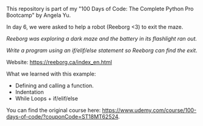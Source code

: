 This repository is part of my "100 Days of Code: The Complete Python Pro Bootcamp" by Angela Yu.

In day 6, we were asked to help a robot (Reeborg <3) to exit the maze.

*Reeborg was exploring a dark maze and the battery in its flashlight ran out.*

*Write a program using an if/elif/else statement so Reeborg can find the exit*. 

Website: https://reeborg.ca/index_en.html

What we learned with this example:
- Defining and calling a function.
- Indentation
- While Loops + if/elif/else

You can find the original course here: https://www.udemy.com/course/100-days-of-code/?couponCode=ST18MT62524.
